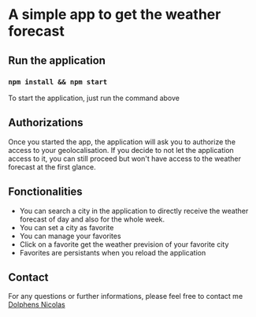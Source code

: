 # A simple app to get the weather forecast
## Run the application
### `npm install && npm start`

To start the application, just run the command above
## Authorizations

Once you started the app, the application will ask you to authorize the access to your geolocalisation. 
If you decide to not let the application access to it, you can still proceed but won't have access to the weather forecast at the first glance.

## Fonctionalities

- You can search a city in the application to directly receive the weather forecast of day and also for the whole week.
- You can set a city as favorite
- You can manage your favorites
- Click on a favorite get the weather prevision of your favorite city
- Favorites are persistants when you reload the application

## Contact

For any questions or further informations, please feel free to contact me [Dolphens Nicolas](mailto:nicolas.dolphens@gmail.com)